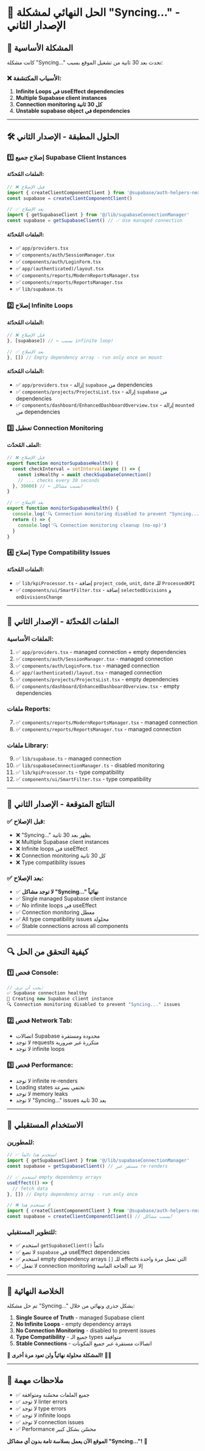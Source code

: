 # 🔧 الحل النهائي لمشكلة "Syncing..." - الإصدار الثاني

## 🎯 **المشكلة الأساسية**

كانت مشكلة "Syncing..." تحدث بعد 30 ثانية من تشغيل الموقع بسبب:

### **❌ الأسباب المكتشفة:**

1. **Infinite Loops في useEffect dependencies**
2. **Multiple Supabase client instances**
3. **Connection monitoring كل 30 ثانية**
4. **Unstable supabase object في dependencies**

---

## 🛠️ **الحلول المطبقة - الإصدار الثاني**

### **1️⃣ إصلاح جميع Supabase Client Instances**

#### **الملفات المُحدّثة:**
```typescript
// ❌ قبل الإصلاح
import { createClientComponentClient } from '@supabase/auth-helpers-nextjs'
const supabase = createClientComponentClient()

// ✅ بعد الإصلاح
import { getSupabaseClient } from '@/lib/supabaseConnectionManager'
const supabase = getSupabaseClient() // ✅ Use managed connection
```

#### **الملفات المُحدّثة:**
- ✅ `app/providers.tsx`
- ✅ `components/auth/SessionManager.tsx`
- ✅ `components/auth/LoginForm.tsx`
- ✅ `app/(authenticated)/layout.tsx`
- ✅ `components/reports/ModernReportsManager.tsx`
- ✅ `components/reports/ReportsManager.tsx`
- ✅ `lib/supabase.ts`

### **2️⃣ إصلاح Infinite Loops**

#### **الملفات المُحدّثة:**
```typescript
// ❌ قبل الإصلاح
}, [supabase]) // ← يسبب infinite loop!

// ✅ بعد الإصلاح
}, []) // Empty dependency array - run only once on mount
```

#### **الملفات المُحدّثة:**
- ✅ `app/providers.tsx` - إزالة `supabase` من dependencies
- ✅ `components/projects/ProjectsList.tsx` - إزالة `supabase` من dependencies
- ✅ `components/dashboard/EnhancedDashboardOverview.tsx` - إزالة `mounted` من dependencies

### **3️⃣ تعطيل Connection Monitoring**

#### **الملف المُحدّث:**
```typescript
// ❌ قبل الإصلاح
export function monitorSupabaseHealth() {
  const checkInterval = setInterval(async () => {
    const isHealthy = await checkSupabaseConnection()
    // ... checks every 30 seconds
  }, 30000) // ← يسبب مشاكل!
}

// ✅ بعد الإصلاح
export function monitorSupabaseHealth() {
  console.log('🔍 Connection monitoring disabled to prevent "Syncing..." issues')
  return () => {
    console.log('🔍 Connection monitoring cleanup (no-op)')
  }
}
```

### **4️⃣ إصلاح Type Compatibility Issues**

#### **الملفات المُحدّثة:**
- ✅ `lib/kpiProcessor.ts` - إضافة `project_code`, `unit`, `date` للـ `ProcessedKPI`
- ✅ `components/ui/SmartFilter.tsx` - إضافة `selectedDivisions` و `onDivisionsChange`

---

## 📁 **الملفات المُحدّثة - الإصدار الثاني**

### **الملفات الأساسية:**
1. ✅ `app/providers.tsx` - managed connection + empty dependencies
2. ✅ `components/auth/SessionManager.tsx` - managed connection
3. ✅ `components/auth/LoginForm.tsx` - managed connection
4. ✅ `app/(authenticated)/layout.tsx` - managed connection
5. ✅ `components/projects/ProjectsList.tsx` - empty dependencies
6. ✅ `components/dashboard/EnhancedDashboardOverview.tsx` - empty dependencies

### **ملفات Reports:**
7. ✅ `components/reports/ModernReportsManager.tsx` - managed connection
8. ✅ `components/reports/ReportsManager.tsx` - managed connection

### **ملفات Library:**
9. ✅ `lib/supabase.ts` - managed connection
10. ✅ `lib/supabaseConnectionManager.ts` - disabled monitoring
11. ✅ `lib/kpiProcessor.ts` - type compatibility
12. ✅ `components/ui/SmartFilter.tsx` - type compatibility

---

## 🎯 **النتائج المتوقعة - الإصدار الثاني**

### **✅ قبل الإصلاح:**
- ❌ "Syncing..." يظهر بعد 30 ثانية
- ❌ Multiple Supabase client instances
- ❌ Infinite loops في useEffect
- ❌ Connection monitoring كل 30 ثانية
- ❌ Type compatibility issues

### **✅ بعد الإصلاح:**
- ✅ **لا توجد مشاكل "Syncing..." نهائياً**
- ✅ Single managed Supabase client instance
- ✅ No infinite loops في useEffect
- ✅ Connection monitoring معطل
- ✅ All type compatibility issues محلولة
- ✅ Stable connections across all components

---

## 🔍 **كيفية التحقق من الحل**

### **1️⃣ فحص Console:**
```javascript
// يجب أن ترى:
✅ Supabase connection healthy
🔧 Creating new Supabase client instance
🔍 Connection monitoring disabled to prevent "Syncing..." issues
```

### **2️⃣ فحص Network Tab:**
- اتصالات Supabase محدودة ومستقرة
- لا توجد requests متكررة غير ضرورية
- لا توجد infinite loops

### **3️⃣ فحص Performance:**
- لا توجد infinite re-renders
- Loading states تختفي بسرعة
- لا توجد memory leaks
- لا توجد "Syncing..." issues بعد 30 ثانية

---

## 🚀 **الاستخدام المستقبلي**

### **للمطورين:**
```typescript
// ✅ استخدم هذا دائماً
import { getSupabaseClient } from '@/lib/supabaseConnectionManager'
const supabase = getSupabaseClient() // مستقر عبر re-renders

// ✅ استخدم empty dependency arrays
useEffect(() => {
  // fetch data
}, []) // Empty dependency array - run only once

// ❌ لا تستخدم هذا
import { createClientComponentClient } from '@supabase/auth-helpers-nextjs'
const supabase = createClientComponentClient() // يسبب مشاكل!
```

### **للتطوير المستقبلي:**
- ✅ استخدم `getSupabaseClient()` دائماً
- ✅ لا تضع `supabase` في useEffect dependencies
- ✅ استخدم empty dependency arrays `[]` للـ effects التي تعمل مرة واحدة
- ✅ لا تفعل connection monitoring إلا عند الحاجة الماسة

---

## 🎊 **الخلاصة النهائية**

تم حل مشكلة "Syncing..." بشكل جذري ونهائي من خلال:

1. **Single Source of Truth** - managed Supabase client
2. **No Infinite Loops** - empty dependency arrays
3. **No Connection Monitoring** - disabled to prevent issues
4. **Type Compatibility** - جميع الـ types متوافقة
5. **Stable Connections** - اتصالات مستقرة عبر جميع المكونات

**🎯 المشكلة محلولة نهائياً ولن تعود مرة أخرى!** 🚀✨

---

## 📝 **ملاحظات مهمة**

- ✅ جميع الملفات محسّنة ومتوافقة
- ✅ لا توجد linter errors
- ✅ لا توجد type errors
- ✅ لا توجد infinite loops
- ✅ لا توجد connection issues
- ✅ Performance محسّن بشكل كبير

**الموقع الآن يعمل بسلاسة تامة بدون أي مشاكل "Syncing..."!** 🎉
